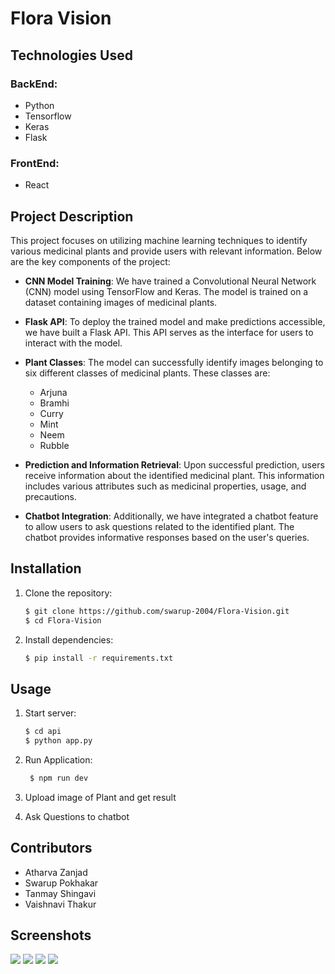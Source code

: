 # Flora Vision

## Technologies Used

### BackEnd:
- Python
- Tensorflow
- Keras
- Flask

### FrontEnd:
- React

## Project Description

This project focuses on utilizing machine learning techniques to identify various medicinal plants and provide users with relevant information. Below are the key components of the project:

- **CNN Model Training**: We have trained a Convolutional Neural Network (CNN) model using TensorFlow and Keras. The model is trained on a dataset containing images of medicinal plants.

- **Flask API**: To deploy the trained model and make predictions accessible, we have built a Flask API. This API serves as the interface for users to interact with the model.

- **Plant Classes**: The model can successfully identify images belonging to six different classes of medicinal plants. These classes are:
  - Arjuna
  - Bramhi
  - Curry
  - Mint
  - Neem
  - Rubble

- **Prediction and Information Retrieval**: Upon successful prediction, users receive information about the identified medicinal plant. This information includes various attributes such as medicinal properties, usage, and precautions.

- **Chatbot Integration**: Additionally, we have integrated a chatbot feature to allow users to ask questions related to the identified plant. The chatbot provides informative responses based on the user's queries.

## Installation

1. Clone the repository:

    ```bash
    $ git clone https://github.com/swarup-2004/Flora-Vision.git
    $ cd Flora-Vision
   ```
    
3. Install dependencies:

    ```bash
    $ pip install -r requirements.txt
    ```
    
## Usage
1. Start server:

    ```bash
    $ cd api
    $ python app.py
    ```
    
2. Run Application:

   ```bash
    $ npm run dev
    ```


3. Upload image of Plant and get result
4. Ask Questions to chatbot

## Contributors

- Atharva Zanjad
- Swarup Pokhakar
- Tanmay Shingavi
- Vaishnavi Thakur

## Screenshots

<img src="Screenshot 2024-06-23 160146.png">
<img src="Screenshot 2024-06-23 160246.png">
<img src="Screenshot 2024-06-23 160314.png">
<img src="Screenshot 2024-06-23 160349.png">
